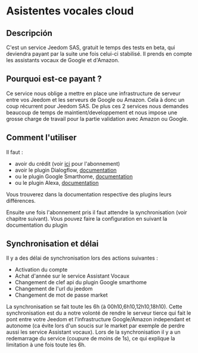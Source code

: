# Asistentes vocales cloud

## Descripción

C'est un service Jeedom SAS, gratuit le temps des tests en beta, qui deviendra payant par la suite une fois celui-ci stabilisé. Il prends en compte les assistants vocaux de Google et d'Amazon.

## Pourquoi est-ce payant ?

Ce service nous oblige a mettre en place une infrastructure de serveur entre vos Jeedom et les serveurs de Google ou Amazon. Cela à donc un coup récurrent pour Jeedom SAS.
De plus ces 2 services nous demandes beaucoup de temps de maintient/developpement et nous impose une grosse charge de travail pour la partie validation avec Amazon ou Google.

## Comment l'utiliser 

Il faut : 

- avoir du crédit (voir [ici](https://www.jeedom.com/market/index.php?v=d&p=profils#services) pour l'abonnement)
- avoir le plugin Dialogflow, [documentation](https://jeedom.github.io/plugin-dialogflow/fr_FR/)
- ou le plugin Google Smarthome, [documentation](https://jeedom.github.io/plugin-gsh/fr_FR/)
- ou le plugin Alexa, [documentation](https://jeedom.github.io/plugin-ash//fr_FR/)

Vous trouverez dans la documentation respective des plugins leurs différences.

Ensuite une fois l'abonnement pris il faut attendre la synchronisation (voir chapitre suivant). Vous pouvez faire la configuration en suivant la documentation du plugin

## Synchronisation et délai

Il y a des délai de synchronisation lors des actions suivantes :

- Activation du compte
- Achat d'année sur le service Assistant Vocaux
- Changement de clef api du plugin Google smarthome
- Changement de l'url du jeedom
- Changement de mot de passe market

La synchronisation se fait toute les 6h (à 00h10,6h10,12h10,18h10). Cette synchronisation est du a notre volonté de rendre le serveur tierce qui fait le pont entre votre Jeedom et l'infrastructure Google/Amazon independant et autonome (ca évite lors d'un soucis sur le market par exemple de perdre aussi les service Assistant vocaux). Lors de la synchronisation il y a un redemarrage du service (coupure de moins de 1s), ce qui explique la limitation à une fois toute les 6h.
